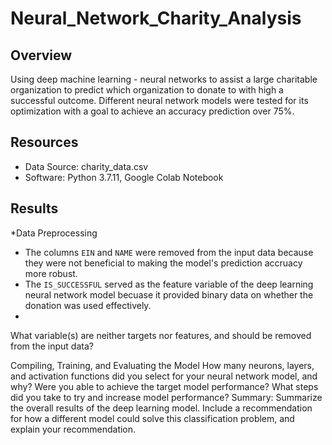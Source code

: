# Neural_Network_Charity_Analysis
## Overview
Using deep machine learning - neural networks to assist a large charitable organization to predict which organization to donate to with high a successful outcome. Different neural network models were tested for its optimization with a goal to achieve an accuracy prediction over 75%.

## Resources
* Data Source: charity_data.csv
* Software: Python 3.7.11, Google Colab Notebook 

## Results
*Data Preprocessing
* The columns `EIN` and `NAME` were removed from the input data because they were not beneficial to making the model's prediction accruacy more robust.
* The `IS_SUCCESSFUL` served as the feature variable of the deep learning neural network model becuase it provided binary data on whether the donation was used effectively.
* 
What variable(s) are neither targets nor features, and should be removed from the input data?


Compiling, Training, and Evaluating the Model
How many neurons, layers, and activation functions did you select for your neural network model, and why?
Were you able to achieve the target model performance?
What steps did you take to try and increase model performance?
Summary: Summarize the overall results of the deep learning model. Include a recommendation for how a different model could solve this classification problem, and explain your recommendation.
